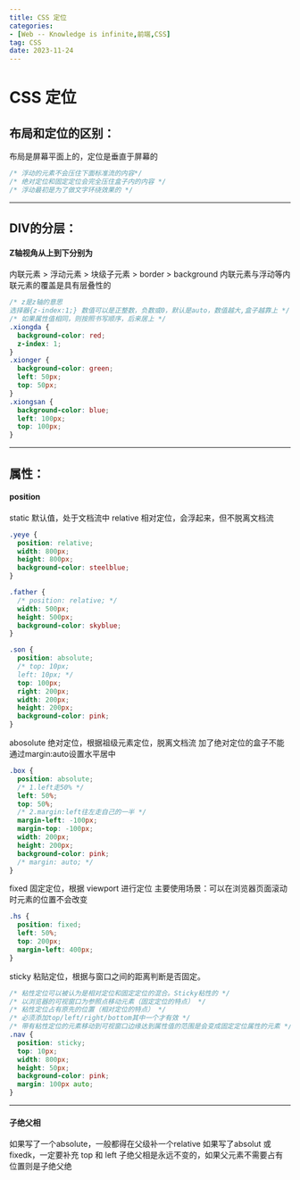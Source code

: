 ```yaml
---
title: CSS 定位
categories: 
- [Web -- Knowledge is infinite,前端,CSS]
tag: CSS
date: 2023-11-24
---
```

# CSS 定位
## 布局和定位的区别：
布局是屏幕平面上的，定位是垂直于屏幕的
```css
/* 浮动的元素不会压住下面标准流的内容*/
/* 绝对定位和固定定位会完全压住盒子内的内容 */
/* 浮动最初是为了做文字环绕效果的 */
```

---

## DIV的分层：
#### Z轴视角从上到下分别为
内联元素 > 浮动元素 > 块级子元素 > border > background
内联元素与浮动等内联元素的覆盖是具有层叠性的
```css
/* z是z轴的意思 
选择器{z-index:1;} 数值可以是正整数，负数或0，默认是auto，数值越大,盒子越靠上 */
/* 如果属性值相同，则按照书写顺序，后来居上 */
.xiongda {
  background-color: red;
  z-index: 1;
}
.xionger {
  background-color: green;
  left: 50px;
  top: 50px;
}
.xiongsan {
  background-color: blue;
  left: 100px;
  top: 100px;
}
```

---

## 属性：
#### position
static 默认值，处于文档流中
relative 相对定位，会浮起来，但不脱离文档流
```css
.yeye {
  position: relative;
  width: 800px;
  height: 800px;
  background-color: steelblue;
}

.father {
  /* position: relative; */
  width: 500px;
  height: 500px;
  background-color: skyblue;
}

.son {
  position: absolute;
  /* top: 10px;
  left: 10px; */
  top: 100px;
  right: 200px;
  width: 200px;
  height: 200px;
  background-color: pink;
}
```
abosolute 绝对定位，根据祖级元素定位，脱离文档流
加了绝对定位的盒子不能通过margin:auto设置水平居中
```css
.box {
  position: absolute;
  /* 1.left走50% */
  left: 50%;
  top: 50%;
  /* 2.margin:left往左走自己的一半 */
  margin-left: -100px;
  margin-top: -100px;
  width: 200px;
  height: 200px;  
  background-color: pink;
  /* margin: auto; */
}
```
fixed 固定定位，根据 viewport 进行定位
主要使用场景：可以在浏览器页面滚动时元素的位置不会改变
```css
.hs {
  position: fixed;
  left: 50%;
  top: 200px;
  margin-left: 400px;
}
```
 sticky 粘贴定位，根据与窗口之间的距离判断是否固定。
```css
/* 粘性定位可以被认为是相对定位和固定定位的混合。Sticky粘性的 */
/* 以浏览器的可视窗口为参照点移动元素（固定定位的特点） */
/* 粘性定位占有原先的位置（相对定位的特点） */
/* 必须添加top/left/right/bottom其中一个才有效 */
/* 带有粘性定位的元素移动到可视窗口边缘达到属性值的范围是会变成固定定位属性的元素 */
.nav {
  position: sticky;
  top: 10px;
  width: 800px;
  height: 50px;
  background-color: pink;
  margin: 100px auto;
}
```

---

#### 子绝父相
如果写了一个absolute，一般都得在父级补一个relative
如果写了absolut 或 fixedk，一定要补充 top 和  left
子绝父相是永远不变的，如果父元素不需要占有位置则是子绝父绝
